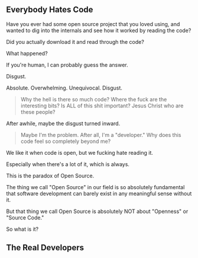 ## Everybody Hates Code

Have you ever had some open source project that you loved using, and wanted to dig into the internals and see how it worked by reading the code?

Did you actually download it and read through the code?

What happened?

If you're human, I can probably guess the answer.

Disgust.

Absolute. Overwhelming. Unequivocal. Disgust.

> Why the hell is there so much code? Where the fuck are the interesting bits? Is ALL of this shit important? Jesus Christ who are these people?

After awhile, maybe the disgust turned inward.

> Maybe I'm the problem. After all, I'm a "developer." Why does this code feel so completely beyond me?

We like it when code is open, but we fucking hate reading it.

Especially when there's a lot of it, which is always.

This is the paradox of Open Source.

The thing we call "Open Source" in our field is so absolutely fundamental that software development can barely exist in any meaningful sense without it.

But that thing we call Open Source is absolutely NOT about "Openness" or "Source Code."

So what is it?

## The Real Developers

